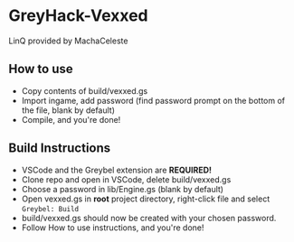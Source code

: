 # GreyHack-Vexxed

LinQ provided by MachaCeleste

## How to use
* Copy contents of build/vexxed.gs
* Import ingame, add password (find password prompt on the bottom of the file, blank by default)
* Compile, and you're done!

## Build Instructions
* VSCode and the Greybel extension are **REQUIRED!**
* Clone repo and open in VSCode, delete build/vexxed.gs
* Choose a password in lib/Engine.gs (blank by default)
* Open vexxed.gs in **root** project directory, right-click file and select `Greybel: Build`
* build/vexxed.gs should now be created with your chosen password.
* Follow How to use instructions, and you're done!
